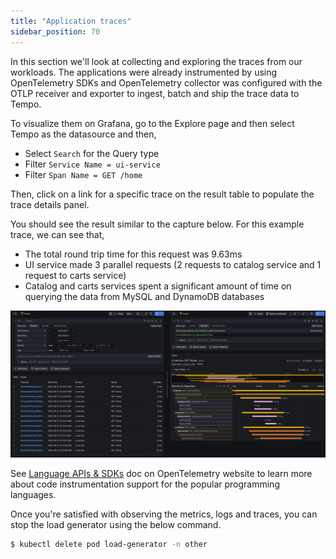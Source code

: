 ```yaml
---
title: "Application traces"
sidebar_position: 70
---
```


In this section we'll look at collecting and exploring the traces from our workloads. The applications were already instrumented by using OpenTelemetry SDKs and OpenTelemetry collector was configured with the OTLP receiver and exporter to ingest, batch and ship the trace data to Tempo.

To visualize them on Grafana, go to the Explore page and then select Tempo as the datasource and then,

- Select `Search` for the Query type
- Filter `Service Name = ui-service`
- Filter `Span Name = GET /home`

Then, click on a link for a specific trace on the result table to populate the trace details panel.

You should see the result similar to the capture below. For this example trace, we can see that,

- The total round trip time for this request was 9.63ms
- UI service made 3 parallel requests (2 requests to catalog service and 1 request to carts service)
- Catalog and carts services spent a significant amount of time on querying the data from MySQL and DynamoDB databases

![Tempo Traces](./assets/traces-explore.webp)

See [Language APIs & SDKs](https://opentelemetry.io/docs/languages/) doc on OpenTelemetry website to learn more about code instrumentation support for the popular programming languages.

Once you're satisfied with observing the metrics, logs and traces, you can stop the load generator using the below command.

```bash timeout=180 test=false
$ kubectl delete pod load-generator -n other
```
